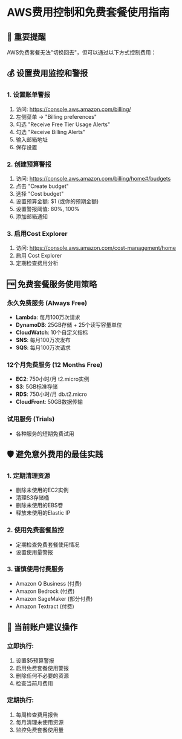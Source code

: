 # AWS费用控制和免费套餐使用指南

## 🚨 重要提醒
AWS免费套餐无法"切换回去"，但可以通过以下方式控制费用：

## 💰 设置费用监控和警报

### 1. 设置账单警报
1. 访问: https://console.aws.amazon.com/billing/
2. 左侧菜单 → "Billing preferences"
3. 勾选 "Receive Free Tier Usage Alerts"
4. 勾选 "Receive Billing Alerts"
5. 输入邮箱地址
6. 保存设置

### 2. 创建预算警报
1. 访问: https://console.aws.amazon.com/billing/home#/budgets
2. 点击 "Create budget"
3. 选择 "Cost budget"
4. 设置预算金额: $1 (或你的预期金额)
5. 设置警报阈值: 80%, 100%
6. 添加邮箱通知

### 3. 启用Cost Explorer
1. 访问: https://console.aws.amazon.com/cost-management/home
2. 启用 Cost Explorer
3. 定期检查费用分析

## 🆓 免费套餐服务使用策略

### 永久免费服务 (Always Free)
- **Lambda**: 每月100万次请求
- **DynamoDB**: 25GB存储 + 25个读写容量单位
- **CloudWatch**: 10个自定义指标
- **SNS**: 每月100万次发布
- **SQS**: 每月100万次请求

### 12个月免费服务 (12 Months Free)
- **EC2**: 750小时/月 t2.micro实例
- **S3**: 5GB标准存储
- **RDS**: 750小时/月 db.t2.micro
- **CloudFront**: 50GB数据传输

### 试用服务 (Trials)
- 各种服务的短期免费试用

## 🛡️ 避免意外费用的最佳实践

### 1. 定期清理资源
- 删除未使用的EC2实例
- 清理S3存储桶
- 删除未使用的EBS卷
- 释放未使用的Elastic IP

### 2. 使用免费套餐监控
- 定期检查免费套餐使用情况
- 设置使用量警报

### 3. 谨慎使用付费服务
- Amazon Q Business (付费)
- Amazon Bedrock (付费)
- Amazon SageMaker (部分付费)
- Amazon Textract (付费)

## 🔧 当前账户建议操作

### 立即执行:
1. 设置$5预算警报
2. 启用免费套餐使用警报
3. 删除任何不必要的资源
4. 检查当前月费用

### 定期执行:
1. 每周检查费用报告
2. 每月清理未使用资源
3. 监控免费套餐使用量

